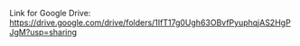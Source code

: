 Link for Google Drive: https://drive.google.com/drive/folders/1IfT17g0Ugh63OBvfPyuphqjAS2HgPJgM?usp=sharing
